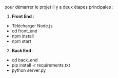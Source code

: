 pour démarrer le projet il y a deux étapes principales :

1. **Front End** : 
- Télécharger Node.js
- cd front_end
- npm install 
- npm start

2. **Back End** :
- cd back_end
- pip install -r requirements.txt
- python server.py